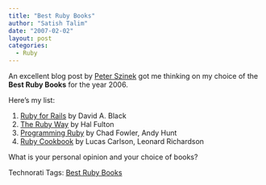 ```yaml
---
title: "Best Ruby Books"
author: "Satish Talim"
date: "2007-02-02"
layout: post
categories:
  - Ruby
---
```

An excellent blog post by [Peter
Szinek](http://www.rubyrailways.com/book-review-ruby-cookbook/) got me
thinking on my choice of the **Best Ruby Books** for the year 2006.

Here’s my list:

1.  [Ruby for Rails](http://www.manning.com/black/) by David A. Black
2.  [The Ruby
    Way](http://www.awprofessional.com/bookstore/product.asp?isbn=0672328844&rl=1)
    by Hal Fulton
3.  [Programming Ruby](http://www.oreilly.com/catalog/0974514055/) by
    Chad Fowler, Andy Hunt
4.  [Ruby Cookbook](http://www.oreilly.com/catalog/rubyckbk/index.html)
    by Lucas Carlson, Leonard Richardson

What is your personal opinion and your choice of books?

Technorati Tags: [Best Ruby
Books](http://technorati.com/tag/Best+Ruby+Books)
